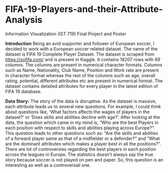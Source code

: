 # FIFA-19-Players-and-their-Attribute-Analysis
Information Visualization (IST 719) Final Project and Poster

**Introduction**
Being an avid supporter and follower of European soccer, I decided to work with a European soccer related dataset. The name of the dataset is FIFA 19 Complete Player Dataset. The dataset is scraped from https://sofifa.com/ and is present in Kaggle. It contains 18207 rows with 89 columns. The columns are present in numerical character formats. Columns such as Name, Nationality, Club Name, Position and Work rate are present in character format whereas the rest of the columns such as age, overall rating, potential, different attributes etc are present in numerical format. The dataset contains detailed attributes for every player in the latest edition of FIFA 19 database.

**Data Story:**
The story of the data is disruptive. As the dataset is massive, each attribute leads us to several new questions. For example, I could think about questions like, ‘What factors affects the wages of players in the dataset?’ or ‘Does skills and abilities decline with age?’. After looking at the data, the question which came in my mind is, “Who are the best Players in each position with respect to skills and abilities playing across Europe?”. This question leads to other questions such as: “Are the skills and abilities of a forward player same as that of a midfielder or a defender?” and “What are the dominant attributes which makes a player best in all the positions?”.
There are lot of controversies regarding the best players in each position across the leagues in Europe. The statistics doesn’t always say the true story because soccer is not played on pen and paper. So, this question is an interesting as well as a controversial one. 

